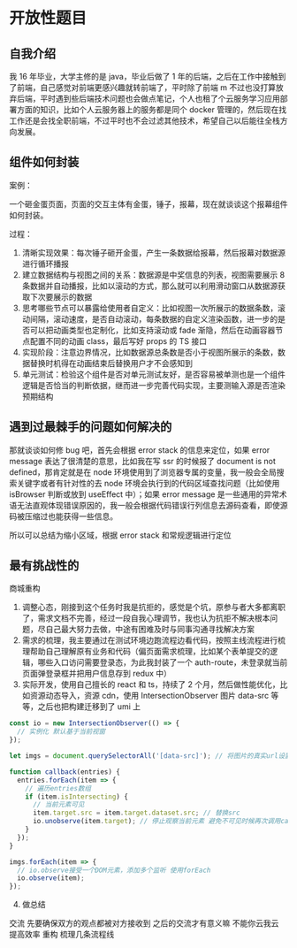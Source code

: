 # 开放性题目

## 自我介绍

我 16 年毕业，大学主修的是 java，毕业后做了 1 年的后端，之后在工作中接触到了前端，自己感觉对前端更感兴趣就转前端了，平时除了前端 m 不过也没打算放弃后端，平时遇到些后端技术问题也会做点笔记，个人也租了个云服务学习应用部署方面的知识，比如个人云服务器上的服务都是同个 docker 管理的，然后现在找工作还是会找全职前端，不过平时也不会过滤其他技术，希望自己以后能往全栈方向发展。

## 组件如何封装

案例：

一个砸金蛋页面，页面的交互主体有金蛋，锤子，报幕，现在就谈谈这个报幕组件如何封装。

过程：

1. 清晰实现效果：每次锤子砸开金蛋，产生一条数据给报幕，然后报幕对数据源进行循环播报
2. 建立数据结构与视图之间的关系：数据源是中奖信息的列表，视图需要展示 8 条数据并自动播报，比如以滚动的方式，那么就可以利用滑动窗口从数据源获取下次要展示的数据
3. 思考哪些节点可以暴露给使用者自定义：比如视图一次所展示的数据条数，滚动间隔，滚动速度，是否自动滚动，每条数据的自定义渲染函数，进一步的是否可以把动画类型也定制化，比如支持滚动或 fade 渐隐，然后在动画容器节点配置不同的动画 class，最后写好 props 的 TS 接口
4. 实现阶段：注意边界情况，比如数据源总条数是否小于视图所展示的条数，数据替换时机得在动画结束后替换用户才不会感知到
5. 单元测试：检验这个组件是否对单元测试友好，是否容易被单测也是一个组件逻辑是否恰当的判断依据，继而进一步完善代码实现，主要测输入源是否渲染预期结构

## 遇到过最棘手的问题如何解决的

那就谈谈如何修 bug 吧，首先会根据 error stack 的信息来定位，如果 error message 表达了很清楚的意思，比如我在写 ssr 的时候报了 document is not defined，那肯定就是在 node 环境使用到了浏览器专属的变量，我一般会全局搜索关键字或者有针对性的去 node 环境会执行到的代码区域查找问题（比如使用 isBrowser 判断或放到 useEffect 中）；如果 error message 是一些通用的异常术语无法直观体现错误原因的，我一般会根据代码错误行列信息去源码查看，即使源码被压缩过也能获得一些信息。

所以可以总结为缩小区域，根据 error stack 和常规逻辑进行定位

## 最有挑战性的

商城重构

1. 调整心态，刚接到这个任务时我是抗拒的，感觉是个坑，原参与者大多都离职了，需求文档不完善，经过一段自我心理调节，我也认为抗拒不解决根本问题，尽自己最大努力去做，中途有困难及时与同事沟通寻找解决方案
2. 需求的梳理，我主要通过在测试环境边跑流程边看代码，按照主线流程进行梳理帮助自己理解原有业务和代码（偏页面需求梳理，比如某个表单提交的逻辑，哪些入口访问需要登录态，为此我封装了一个 auth-route，未登录就当前页面弹登录框并把用户信息存到 redux 中）
3. 实际开发，使用自己擅长的 react 和 ts，持续了 2 个月，然后做性能优化，比如资源动态导入，资源 cdn，使用 IntersectionObserver 图片 data-src 等等，之后也把构建迁移到了 umi 上

```js
const io = new IntersectionObserver(() => {
  // 实例化 默认基于当前视窗
});

let imgs = document.querySelectorAll('[data-src]'); // 将图片的真实url设置为data-src src属性为占位图 元素可见时候替换src

function callback(entries) {
  entries.forEach(item => {
    // 遍历entries数组
    if (item.isIntersecting) {
      // 当前元素可见
      item.target.src = item.target.dataset.src; // 替换src
      io.unobserve(item.target); // 停止观察当前元素 避免不可见时候再次调用callback函数
    }
  });
}

imgs.forEach(item => {
  // io.observe接受一个DOM元素，添加多个监听 使用forEach
  io.observe(item);
});
```

4. 做总结

交流 先要确保双方的观点都被对方接收到 之后的交流才有意义嘛 不能你云我云 提高效率
重构 梳理几条流程线
